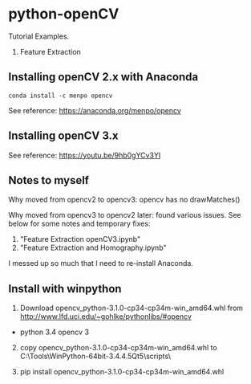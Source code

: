 # python-openCV

Tutorial Examples.

1. Feature Extraction

## Installing openCV 2.x with Anaconda
`conda install -c menpo opencv`

See reference: https://anaconda.org/menpo/opencv

## Installing openCV 3.x 
See reference: https://youtu.be/9hb0gYCv3YI

## Notes to myself
Why moved from opencv2 to opencv3: opencv has no drawMatches()

Why moved from opencv3 to opencv2 later: found various issues. See below for some notes and temporary fixes:

1. "Feature Extraction openCV3.ipynb"
2. "Feature Extraction and Homography.ipynb"

I messed up so much that I need to re-install Anaconda.

## Install with winpython
1. Download opencv_python-3.1.0-cp34-cp34m-win_amd64.whl from http://www.lfd.uci.edu/~gohlke/pythonlibs/#opencv
- python 3.4 opencv 3

2. copy opencv_python-3.1.0-cp34-cp34m-win_amd64.whl to C:\Tools\WinPython-64bit-3.4.4.5Qt5\scripts\

3. pip install opencv_python-3.1.0-cp34-cp34m-win_amd64.whl
